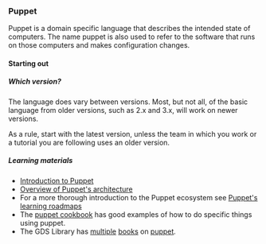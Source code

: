### Puppet

Puppet is a domain specific language that describes the intended state of
computers. The name puppet is also used to refer to the software that runs on
those computers and makes configuration changes.

#### Starting out

##### Which version?

The language does vary between versions. Most, but not all, of the basic
language from older versions, such as 2.x and 3.x, will work on newer versions.

As a rule, start with the latest version, unless the team in which you work or
a tutorial you are following uses an older version.

##### Learning materials
- [Introduction to Puppet](https://davidwinter.me/introduction-to-puppet/)
- [Overview of Puppet's architecture](https://puppet.com/docs/puppet/5.5/architecture.html)
- For a more thorough introduction to the Puppet ecosystem see [Puppet's learning roadmaps](https://learn.puppet.com/learning-roadmaps)
- The [puppet cookbook](https://www.puppetcookbook.com/) has good examples of how to do specific things using puppet.
- The GDS Library has [multiple](https://gds-library.cloudapps.digital/books/98) [books](https://gds-library.cloudapps.digital/books/4) on [puppet](https://gds-library.cloudapps.digital/books/94).

